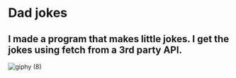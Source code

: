 # Dad jokes
## I made a program that makes little jokes. I get the jokes using fetch from a 3rd party API.
![giphy (8)](https://github.com/Bahadir-Uysal/Dad-Jokes/assets/149229956/b50e72cd-36f3-4953-9ad3-42b68d6a8f94)
